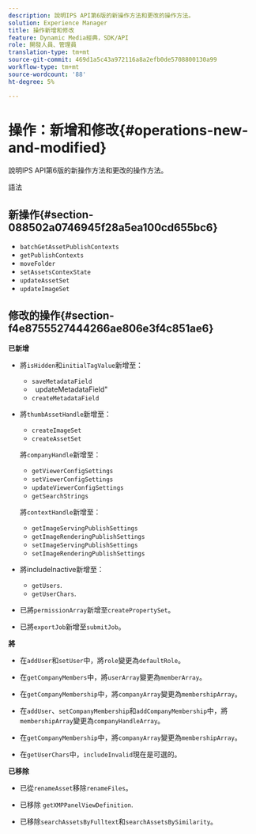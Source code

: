```yaml
---
description: 說明IPS API第6版的新操作方法和更改的操作方法。
solution: Experience Manager
title: 操作新增和修改
feature: Dynamic Media經典，SDK/API
role: 開發人員、管理員
translation-type: tm+mt
source-git-commit: 469d1a5c43a972116a8a2efb0de5708800130a99
workflow-type: tm+mt
source-wordcount: '88'
ht-degree: 5%

---
```



# 操作：新增和修改{#operations-new-and-modified}

說明IPS API第6版的新操作方法和更改的操作方法。

語法

## 新操作{#section-088502a0746945f28a5ea100cd655bc6}

* `batchGetAssetPublishContexts`
* `getPublishContexts`
* `moveFolder`
* `setAssetsContexState`
* `updateAssetSet`
* `updateImageSet`

## 修改的操作{#section-f4e8755527444266ae806e3f4c851ae6}

**已新增**

* 將`isHidden`和`initialTagValue`新增至：

   * `saveMetadataField`
   * ` `updateMetadataField&quot;
   * `createMetadataField`

* 將`thumbAssetHandle`新增至：

   * `createImageSet`
   * `createAssetSet`

   將`companyHandle`新增至：

   * `getViewerConfigSettings`
   * `setViewerConfigSettings`
   * `updateViewerConfigSettings`
   * `getSearchStrings`

   將`contextHandle`新增至：

   * `getImageServingPublishSettings`
   * `getImageRenderingPublishSettings`
   * `setImageServingPublishSettings`
   * `setImageRenderingPublishSettings`



* 將includeInactive新增至：

   * `getUsers`.
   * `getUserChars`.

* 已將`permissionArray`新增至`createPropertySet`。

* 已將`exportJob`新增至`submitJob`。

**將**

* 在`addUser`和`setUser`中，將`role`變更為`defaultRole`。

* 在`getCompanyMembers`中，將`userArray`變更為`memberArray`。

* 在`getCompanyMembership`中，將`companyArray`變更為`membershipArray`。

* 在`addUser`、`setCompanyMembership`和`addCompanyMembership`中，將`membershipArray`變更為`companyHandleArray`。

* 在`getCompanyMembership`中，將`companyArray`變更為`membershipArray`。

* 在`getUserChars`中，`includeInvalid`現在是可選的。

**已移除**

* 已從`renameAsset`移除`renameFiles`。

* 已移除 `getXMPPanelViewDefinition`.
* 已移除`searchAssetsByFulltext`和`searchAssetsBySimilarity`。

